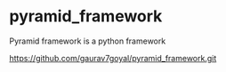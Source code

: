 # pyramid_framework
Pyramid framework is a python framework


https://github.com/gaurav7goyal/pyramid_framework.git
